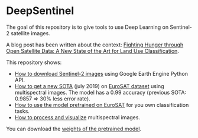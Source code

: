 # DeepSentinel

The goal of this repository is to give tools to use Deep Learning on Sentinel-2 satellite images.

A blog post has been written about the context: [Fighting Hunger through Open Satellite Data: A New State of the Art for Land Use Classification](https://medium.com/omdena/fighting-hunger-through-open-satellite-data-a-new-state-of-the-art-for-land-use-classification-f57f20b7294b).

This repository shows:

- [How to download Sentinel-2 images](https://github.com/tchambon/DeepSentinel/tree/master/Data%20Download) using Google Earth Engine Python API.
- [How to get a new SOTA](https://github.com/tchambon/DeepSentinel/tree/master/EuroSAT%20pretraining) (july 2019) on [EuroSAT dataset](https://arxiv.org/abs/1709.00029) using multispectral images. The model has a 0.99 accuracy (previous SOTA: 0.9857 => 30% less error rate).
- [How to use the model pretrained on EuroSAT](https://github.com/tchambon/DeepSentinel/tree/master/Training) for you own classification tasks.
- [How to process and visualize](https://github.com/tchambon/DeepSentinel/tree/master/Data%20Preprocessing) multispectral images.

You can download the [weights of the pretrained model](https://github.com/tchambon/DeepSentinel/tree/master/Weights%20of%20pretrained%20model).
